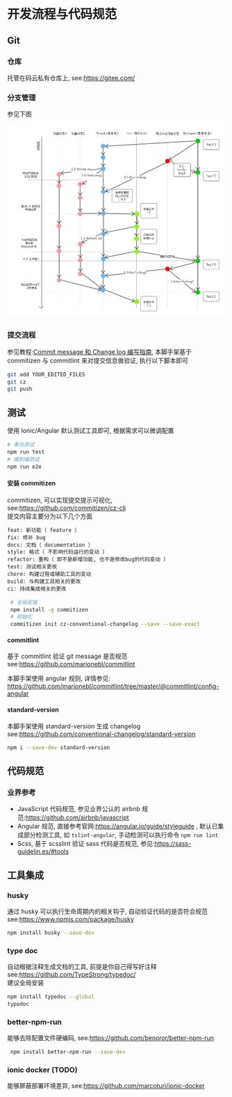 # 开发流程与代码规范

## Git

### 仓库

托管在码云私有仓库上, see:https://gitee.com/

### 分支管理

参见下图
![git 分支管理规范](./img/git-version-ctrl.png)

### 提交流程

参见教程:[Commit message 和 Change log 编写指南](http://www.ruanyifeng.com/blog/2016/01/commit_message_change_log.html),
本脚手架基于 commitizen 与 commitlint 来对提交信息做验证, 执行以下脚本即可

```bash
git add YOUR_EDITED_FILES
git cz
git push
```

## 测试

使用 Ionic/Angular 默认测试工具即可, 根据需求可以微调配置

```bash
# 单元测试
npm run test
# 端到端测试
npm run e2e
```

#### 安装 commitizen

commitizen, 可以实现提交提示可视化, see:https://github.com/commitizen/cz-cli  
提交内容主要分为以下几个方面

```bash
feat: 新功能（ feature ）
fix: 修补 bug
docs: 文档（ documentation ）
style: 格式（ 不影响代码运行的变动 ）
refactor: 重构（ 即不是新增功能, 也不是修改bug的代码变动 ）
test: 测试相关更改
chore: 构建过程或辅助工具的变动
build: 与构建工具相关的更改
ci: 持续集成相关的更改
```

```bash
 # 全局安装
 npm install -g commitizen
 # 初始化
 commitizen init cz-conventional-changelog --save --save-exact
```

#### commitlint

基于 commitlint 验证 git message 是否规范  
see:https://github.com/marionebl/commitlint

本脚手架使用 angular 规则, 详情参见:
https://github.com/marionebl/commitlint/tree/master/@commitlint/config-angular

#### standard-version

本脚手架使用 standard-version 生成 changelog
see:https://github.com/conventional-changelog/standard-version

```bash
npm i --save-dev standard-version
```

## 代码规范

### 业界参考

- JavaScript 代码规范, 参见业界公认的 airbnb 规范:https://github.com/airbnb/javascript
- Angular 规范, 直接参考官网:https://angular.io/guide/styleguide , 默认已集成部分检测工具, 如 `tslint-angular`, 手动检测可以执行命令 `npm run lint`
- Scss, 基于 scsslint 验证 sass 代码是否规范, 参见:https://sass-guidelin.es/#tools

## 工具集成

### husky

通过 husky 可以执行生命周期内的相关钩子, 自动验证代码的是否符合规范  
see:https://www.npmjs.com/package/husky

```bash
npm install husky --save-dev
```

### type doc

自动根据注释生成文档的工具, 前提是你自己得写好注释  
see:https://github.com/TypeStrong/typedoc/  
建议全局安装

```bash
npm install typedoc --global
typedoc
```

### better-npm-run

能够去除配置文件硬编码,
see:https://github.com/benoror/better-npm-run

```bash
 npm install better-npm-run --save-dev
```

### ionic docker (TODO)

能够屏蔽部署环境差异,
see:https://github.com/marcoturi/ionic-docker

